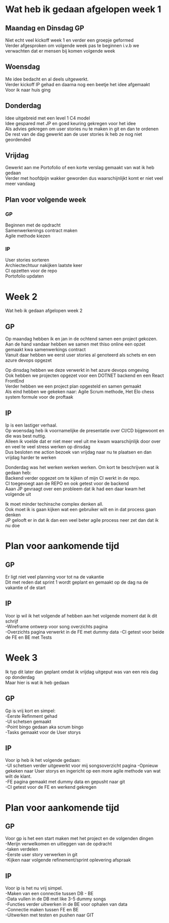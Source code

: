 # Wat heb ik gedaan afgelopen week 1 
## Maandag en Dinsdag GP   
Niet echt veel kickoff week 1 en verder een groepje geformed   
Verder afgesproken om volgende week pas te beginnen i.v.b we verwachten dat er mensen bij komen volgende week  

## Woensdag   
Me idee bedacht en al deels uitgewerkt.   
Verder kickoff IP gehad en daarna nog een beetje het idee afgemaakt    
Voor ik naar huis ging    

## Donderdag 
Idee uitgebreid met een level 1 C4 model    
Idee gespared met JP en goed keuring gekregen voor het idee   
Als advies gekregen om user stories nu te maken in git en dan te ordenen   
De rest van de dag gewerkt aan de user stories ik heb ze nog niet geordended

## Vrijdag    
Gewerkt aan me Portofolio of een korte verslag gemaakt van wat ik heb gedaan   
Verder met hoofdpijn wakker geworden dus waarschijnlijkt komt er niet veel meer vandaag   

## Plan voor volgende week   
### GP    
Beginnen met de opdracht    
Samenwerkenings contract maken    
Agile methode kiezen    

### IP 
User stories sorteren   
Archiectechtuur nakijken laatste keer    
CI opzetten voor de repo    
Portofolio updaten    


# Week 2    
Wat heb ik gedaan afgelopen week 2   

## GP
Op maandag hebben ik en jan in de ochtend samen een project gekozen.   
Aan de hand vandaar hebben we samen met thiso online een opzet gemaakt kwa samenwerkings contract   
Vanuit daar hebben we eerst user stories al genoteerd als schets en een azure devops opgezet   
   
Op dinsdag hebben we deze verwerkt in het azure devops omgeving    
Ook hebben we projecten opgezet voor een DOTNET backend en een React FrontEnd    
Verder hebben we een project plan opgesteld en samen gemaakt    
Als eind hebben we gekeken naar: Agile Scrum methode, Het Elo chess system formule voor de proftaak   

## IP   
Ip is een lastiger verhaal.   
Op woensdag heb ik voornamelijke de presentatie over CI/CD bijgewoont en die was best nuttig.    
Alleen ik voelde dat er niet meer veel uit me kwam waarschijnlijk door over en veel te veel stress werken op dinsdag    
Dus besloten me action bezoek van vrijdag naar nu te plaatsen en dan vrijdag harder te werken    
    
Donderdag was het werken werken werken. Om kort te beschrijven wat ik gedaan heb:    
Backend verder opgezet om te kijken of mijn CI werkt in de repo.   
CI toegevoegt aan de REPO en ook getest voor de backend    
Aaan JP gevraagt over een probleem dat ik had een daar kwam het volgende uit   
   
Ik moet minder techinsche complex denken all.   
Ook moet ik is gaan kijken wat een gebruiker wilt en in dat process gaan denken    
JP gelooft er in dat ik dan een veel beter agile process neer zet dan dat ik nu doe    

# Plan voor aankomende tijd   
## GP 
Er ligt niet veel planning voor tot na de vakantie    
Dit met reden dat sprint 1 wordt geplant en gemaakt op de dag na de vakantie of de start   

## IP 
Voor ip wil ik het volgende af hebben aan het volgende moment dat ik dit schrijf    
-Wireframe ontwerp voor song overzichts pagina   
-Overzichts pagina verwerkt in de FE met dummy data
-CI getest voor beide de FE en BE met Tests 

# Week 3
Ik typ dit later dan geplant omdat ik vrijdag uitgeput was van een reis dag op donderdag     
Maar hier is wat ik heb gedaan    

## GP
Gp is vrij kort en simpel:     
-Eerste Refinment gehad    
-UI schetsen gemaakt    
-Point bingo gedaan aka scrum bingo    
-Tasks gemaakt voor de User storys    

## IP    
Voor ip heb ik het volgende gedaan:    
-UI schetsen verder uitgewerkt voor mij songsoverzicht pagina
-Opnieuw gekeken naar User storys en ingericht op een more agile methode van wat wilt de klant.     
-FE pagina gemaakt met dummy data en gepusht naar git       
-CI getest voor de FE en werkend gekregen    

# Plan voor aankomende tijd    
## GP   
Voor gp is het een start maken met het project en de volgenden dingen    
-Merijn verwelkomen en uitleggen van de opdracht    
-taken verdelen    
-Eerste user story verwerken in git    
-Kijken naar volgende refinement/sprint oplevering afspraak    

## IP   
Voor ip is het nu vrij simpel.     
-Maken van een connectie tussen DB - BE     
-Data vullen in de DB met like 3-5 dummy songs      
-Functies verder uitwerken in de BE voor ophalen van data     
-Connectie maken tussen FE en BE      
-Uitwerken met testen en pushen naar GIT     